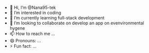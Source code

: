 - 👋 Hi, I’m @Nana95-tek
- 👀 I’m interested in coding
- 🌱 I’m currently learning full-stack development
- 💞️ I’m looking to collaborate on develop an app on evenvironmental hygene
- 📫 How to reach me ...
- 😄 Pronouns: ...
- ⚡ Fun fact: ...

<!---
Nana95-tek/Nana95-tek is a ✨ special ✨ repository because its `README.md` (this file) appears on your GitHub profile.
You can click the Preview link to take a look at your changes.
--->
